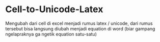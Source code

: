 # Cell-to-Unicode-Latex
Mengubah dari cell di excel menjadi rumus latex / unicode, dari rumus tersebut bisa langsung diubah menjadi equation di word (biar gampang ngelapraknya ga ngetik equation satu-satu)
